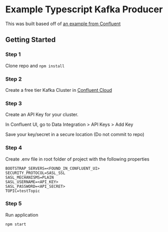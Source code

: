 # Example Typescript Kafka Producer
This was built based off of [an example from Confluent](https://github.com/confluentinc/examples/blob/6.2.1-post/clients/cloud/nodejs/producer.js)

## Getting Started

### Step 1
Clone repo and `npm install`

### Step 2
Create a free tier Kafka Cluster in [Confluent Cloud](https://confluent.cloud/)

### Step 3
Create an API Key for your cluster.

In Confluent UI, go to Data Integration > API Keys > Add Key

Save your key/secret in a secure location (Do not commit to repo)

### Step 4
Create .env file in root folder of project with the following properties
```
BOOTSTRAP_SERVERS=<FOUND_IN_CONFLUENT_UI>
SECURITY_PROTOCOL=SASL_SSL
SASL_MECHANISMS=PLAIN
SASL_USERNAME=<API_KEY>
SASL_PASSWORD=<API_SECRET>
TOPIC=testTopic
```

### Step 5
Run application

``` npm start ```

